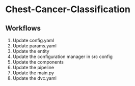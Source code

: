 # Chest-Cancer-Classification

## Workflows
1. Update config.yaml
2. Update params.yaml
3. Update the entity
4. Update the configuration manager in src config
5. Update the components
6. Update the pipeline 
7. Update the main.py 
8. Update the dvc.yaml
